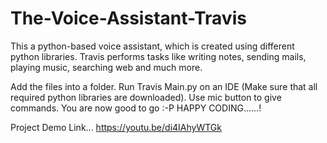 # The-Voice-Assistant-Travis
This a python-based voice assistant, which is created using different python libraries. Travis performs tasks like writing notes, sending mails, playing music, searching web and much more.

Add the files into a folder.
Run Travis Main.py on an IDE (Make sure that all required python libraries are downloaded).
Use mic button to give commands.
You are now good to go :-P
HAPPY CODING......!

Project Demo Link...
https://youtu.be/di4IAhyWTGk
